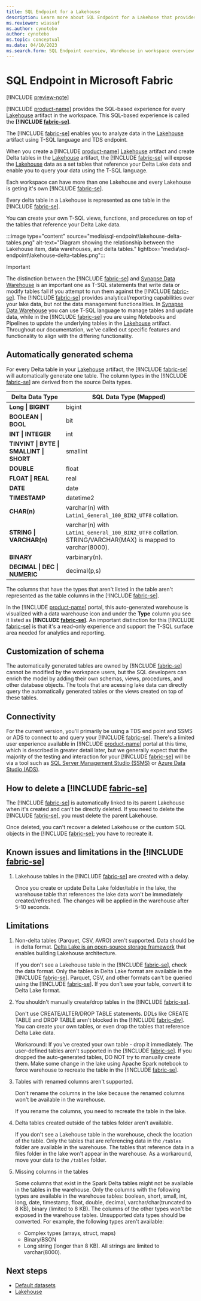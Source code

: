 ```yaml
---
title: SQL Endpoint for a Lakehouse
description: Learn more about SQL Endpoint for a Lakehose that provides analytical capabiities over the Lake data.
ms.reviewer: wiassaf
ms.author: cynotebo
author: cynotebo
ms.topic: conceptual
ms.date: 04/10/2023
ms.search.form: SQL Endpoint overview, Warehouse in workspace overview
---
```


# SQL Endpoint in Microsoft Fabric

[!INCLUDE [preview-note](../includes/preview-note.md)]

[!INCLUDE [product-name](../includes/product-name.md)] provides the SQL-based experience for every [Lakehouse](../data-engineering/lakehouse-overview.md) artifact in the workspace. This SQL-based experience is called the **[!INCLUDE [fabric-se](includes/fabric-se.md)]**. 

The [!INCLUDE [fabric-se](includes/fabric-se.md)] enables you to analyze data in the [Lakehouse](../data-engineering/lakehouse-overview.md) artifact using T-SQL language and TDS endpoint.

When you create a [!INCLUDE [product-name](../includes/product-name.md)] [Lakehouse](../data-engineering/lakehouse-overview.md) artifact and create Delta tables in the [Lakehouse](../data-engineering/lakehouse-overview.md) artifact, the [!INCLUDE [fabric-se](includes/fabric-se.md)] will expose the [Lakehouse](../data-engineering/lakehouse-overview.md) data as a set tables that reference your Delta Lake data and enable you to query your data using the T-SQL language. 

Each workspace can have more than one Lakehouse and every Lakehouse is geting it's own [!INCLUDE [fabric-se](includes/fabric-se.md)].

Every delta table in a Lakehouse is represented as one table in the [!INCLUDE [fabric-se](includes/fabric-se.md)].

You can create your own T-SQL views, functions, and procedures on top of the tables that reference your Delta Lake data.

:::image type="content" source="media\sql-endpoint\lakehouse-delta-tables.png" alt-text="Diagram showing the relationship between the Lakehouse item, data warehouses, and delta tables." lightbox="media\sql-endpoint\lakehouse-delta-tables.png":::

> [!IMPORTANT]
> The distinction between the [!INCLUDE [fabric-se](includes/fabric-se.md)] and [Synapse Data Warehouse](warehouse.md) is an important one as T-SQL statements that write data or modify tables fail if you attempt to run them against the [!INCLUDE [fabric-se](includes/fabric-se.md)]. The [!INCLUDE [fabric-se](includes/fabric-se.md)] provides analytical/reporting capabilities over your lake data, but not the data management functionalities. In [Synapse Data Warehouse](warehouse.md) you can use T-SQL language to manage tables and update data, while in the [!INCLUDE [fabric-se](includes/fabric-se.md)] you are using Notebooks and Pipelines to update the underlying tables in the [Lakehouse](../data-engineering/lakehouse-overview.md) artifact. Throughout our documentation, we've called out specific features and functionality to align with the differing functionality.

## Automatically generated schema

For every Delta table in your [Lakehouse](../data-engineering/lakehouse-overview.md) artifact, the [!INCLUDE [fabric-se](includes/fabric-se.md)] will automatically generate one table. The column types in the [!INCLUDE [fabric-se](includes/fabric-se.md)] are derived from the source Delta types.

| **Delta Data Type** | **SQL Data** **Type (Mapped)** |
|---|---|
| **Long &#124;** **BIGINT** | bigint |
| **BOOLEAN &#124;** **BOOL** | bit |
| **INT &#124; INTEGER** | int |
| **TINYINT &#124; BYTE &#124;** **SMALLINT &#124; SHORT** | smallint |
| **DOUBLE** | float |
| **FLOAT &#124; REAL** | real |
| **DATE** | date |
| **TIMESTAMP** | datetime2 |
| **CHAR(n)** | varchar(n) with `Latin1_General_100_BIN2_UTF8` collation. |
| **STRING &#124; VARCHAR(n)** | varchar(n) with `Latin1_General_100_BIN2_UTF8` collation. STRING/VARCHAR(MAX) is mapped to varchar(8000). |
| **BINARY** | varbinary(n). |
| **DECIMAL &#124; DEC &#124; NUMERIC** | decimal(p,s) |

The columns that have the types that aren't listed in the table aren't represented as the table columns in the [!INCLUDE [fabric-se](includes/fabric-se.md)].

In the [!INCLUDE [product-name](../includes/product-name.md)] portal, this auto-generated warehouse is visualized with a data warehouse icon and under the **Type** column you see it listed as **[!INCLUDE [fabric-se](includes/fabric-se.md)]**. An important distinction for this [!INCLUDE [fabric-se](includes/fabric-se.md)] is that it's a read-only experience and support the T-SQL surface area needed for analytics and reporting.

## Customization of schema

The automatically generated tables are owned by [!INCLUDE [fabric-se](includes/fabric-se.md)] cannot be modified by the workspace users, but the SQL developers can enrich the model by adding their own schemas, views, procedures, and other database objects.
The tools that are acessing lake data can directly query the automatically generated tables or the views created on top of these tables.

## Connectivity

For the current version, you'll primarily be using a TDS end point and SSMS or ADS to connect to and query your [!INCLUDE [fabric-se](includes/fabric-se.md)]. There's a limited user experience available in [!INCLUDE [product-name](../includes/product-name.md)] portal at this time, which is described in greater detail later, but we generally expect that the majority of the testing and interaction for your [!INCLUDE [fabric-se](includes/fabric-se.md)] will be via a tool such as [SQL Server Management Studio (SSMS)](https://aka.ms/ssms) or [Azure Data Studio (ADS)](https://aka.ms/azuredatastudio).

## How to delete a [!INCLUDE [fabric-se](includes/fabric-se.md)]

The [!INCLUDE [fabric-se](includes/fabric-se.md)] is automatically linked to its parent Lakehouse when it's created and can't be directly deleted. If you need to delete the [!INCLUDE [fabric-se](includes/fabric-se.md)], you must delete the parent Lakehouse.

Once deleted, you can't recover a deleted Lakehouse or the custom SQL objects in the [!INCLUDE [fabric-se](includes/fabric-se.md)]; you have to recreate it.

## Known issues and limitations in the [!INCLUDE [fabric-se](includes/fabric-se.md)]

1. Lakehouse tables in the [!INCLUDE [fabric-se](includes/fabric-se.md)] are created with a delay.

   Once you create or update Delta Lake folder/table in the lake, the warehouse table that references the lake data won't be immediately created/refreshed. The changes will be applied in the warehouse after 5-10 seconds.

## Limitations

1. Non-delta tables (Parquet, CSV, AVRO) aren't supported. Data should be in delta format. [Delta Lake is an open-source storage framework](https://delta.io/) that enables building Lakehouse architecture.

   If you don't see a Lakehouse table in the [!INCLUDE [fabric-se](includes/fabric-se.md)], check the data format. Only the tables in Delta Lake format are available in the [!INCLUDE [fabric-se](includes/fabric-se.md)]. Parquet, CSV, and other formats can't be queried using the [!INCLUDE [fabric-se](includes/fabric-se.md)]. If you don't see your table, convert it to Delta Lake format. 

1. You shouldn't manually create/drop tables in the [!INCLUDE [fabric-se](includes/fabric-se.md)].

   Don't use CREATE/ALTER/DROP TABLE statements. DDLs like CREATE TABLE and DROP TABLE aren't blocked in the [!INCLUDE [fabric-dw](includes/fabric-dw.md)]. You can create your own tables, or even drop the tables that reference Delta Lake data. 

   Workaround: If you've created your own table - drop it immediately. The user-defined tables aren't supported in the [!INCLUDE [fabric-se](includes/fabric-se.md)]. If you dropped the auto-generated tables, DO NOT try to manually create them. Make some change in the lake using Apache Spark notebook to force warehouse to recreate the table in the [!INCLUDE [fabric-se](includes/fabric-se.md)].

1. Tables with renamed columns aren't supported.

   Don't rename the columns in the lake because the renamed columns won't be available in the warehouse.

   If you rename the columns, you need to recreate the table in the lake.

1. Delta tables created outside of the tables folder aren't available.

   If you don't see a Lakehouse table in the warehouse, check the location of the table. Only the tables that are referencing data in the `/tables` folder are available in the warehouse. The tables that reference data in a files folder in the lake won't appear in the warehouse. As a workaround, move your data to the `/tables` folder.

1. Missing columns in the tables

   Some columns that exist in the Spark Delta tables might not be available in the tables in the warehouse. Only the columns with the following types are available in the warehouse tables: boolean, short, small, int, long, date, timestamp, float, double, decimal, varchar/char(truncated to 8 KB), binary (limited to 8 KB). The columns of the other types won't be exposed in the warehouse tables. Unsupported data types should be converted. For example, the following types aren't available:

   - Complex types (arrays, struct, maps)
   - Binary/BSON
   - Long string (longer than 8 KB). All strings are limited to varchar(8000).

## Next steps

- [Default datasets](datasets.md)
- [Lakehouse](../data-engineering/lakehouse-overview.md)
